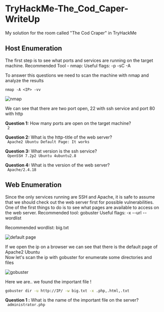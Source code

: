 # TryHackMe-The_Cod_Caper-WriteUp
My solution for the room called "The Cod Craper" in TryHackMe

## Host Enumeration 

<p> The first step is to see what ports and services are running on the target machine. 
Recommended Tool - nmap:
Useful flags: -p -sC -A </p>

<p> To answer this questions we need to scan the machine with nmap and analyze the results</p>

```nmap 
nmap -A <IP> -vv
```
![nmap](https://user-images.githubusercontent.com/67475596/103458587-e65f9400-4d09-11eb-85da-2f2e1c717200.png)

We can see that there are two port open, 22 with ssh service and port 80 with http


**Question 1:** How many ports are open on the target machine? <br>
<code> 2 </code>

**Question 2:** What is the http-title of the web server? <br>
<code> Apache2 Ubuntu Default Page: It works </code>

**Question 3:** What version is the ssh service? <br>
<code> OpenSSH 7.2p2 Ubuntu 4ubuntu2.8 </code>

**Question 4:** What is the version of the web server? <br>
<code> Apache/2.4.18 </code>

## Web Enumeration 

<p> Since the only services running are SSH and Apache, it is safe to assume that we should check out the web server first for possible vulnerabilities. One of the first things to do is to see what pages are available to access on the web server.
Recommended tool: gobuster
Useful flags: -x --url --wordlist 
	
Recommended wordlist: big.txt </p>

![default page](https://user-images.githubusercontent.com/67475596/103477313-f9cc3700-4dbd-11eb-877f-d61c426166f8.png)

<p>If we open the ip on a browser we can see that there is the default page of Apache2 Ubuntu <br>
Now let's scan the ip with gobuster for enumerate some directories and files</p>

![gobuster](https://user-images.githubusercontent.com/67475596/103477366-9262b700-4dbe-11eb-8479-c080708fcaa9.png)

Here we are.. we found the important file !
```bash 
gobuster dir -u http://IP/ -w big.txt -x .php,.html,.txt
```

**Question 1 :** What is the name of the important file on the server? <br>
<code> administrator.php </code>

